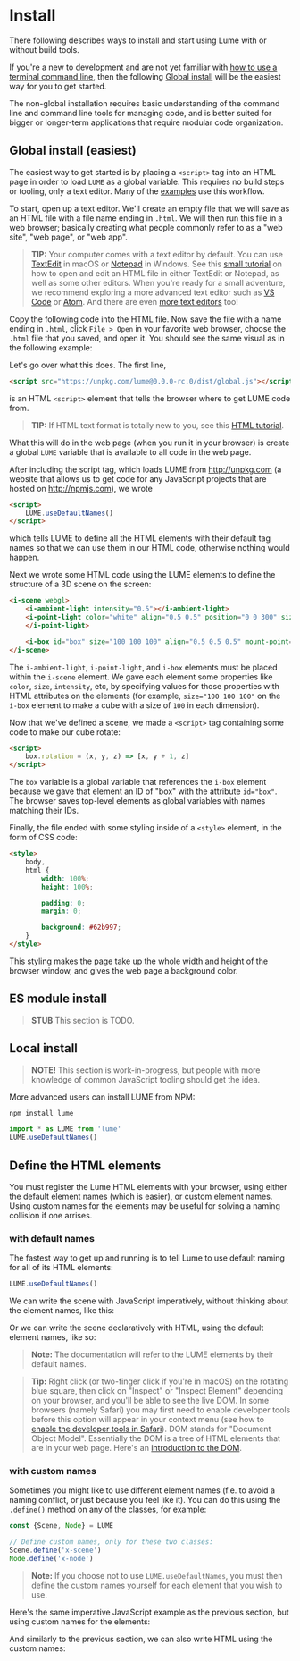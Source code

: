 # Install

There following describes ways to install and start using Lume with or
without build tools.

If you're a new to development and are not yet familiar with [how to use a
terminal command
line](https://www.davidbaumgold.com/tutorials/command-line/), then the
following [Global install](#global-install-easiest) will be the easiest way
for you to get started.

The non-global installation requires basic understanding of the command line
and command line tools for managing code, and is better suited for bigger or
longer-term applications that require modular code organization.

## Global install (easiest)

The easiest way to get started is by placing a `<script>` tag into an HTML
page in order to load `LUME` as a global variable. This requires no build
steps or tooling, only a text editor. Many of the
[examples](/examples/hello3d.md) use this workflow.

To start, open up a text editor. We'll create an empty file that we will save
as an HTML file with a file name ending in `.html`. We will then run this
file in a web browser; basically creating what people commonly refer to as a
"web site", "web page", or "web app".

> **TIP:** Your computer comes with a text editor by default. You can use
> [TextEdit](https://support.apple.com/guide/textedit/work-with-html-documents-txted0b6cd61/1.15/mac/10.15)
> in macOS or
> [Notepad](https://www.microsoft.com/en-us/p/windows-notepad/9msmlrh6lzf3) in
> Windows. See this [small tutorial](https://www.wikihow.com/Edit-HTML-Files)
> on how to open and edit an HTML file in either TextEdit or Notepad, as well
> as some other editors. When you're ready for a small adventure, we recommend
> exploring a more advanced text editor such as [VS
> Code](https://code.visualstudio.com) or [Atom](https://atom.io). And there
> are even [more text
> editors](https://www.google.com/search?q=best%20text%20editors%20for%20code&cad=h)
> too!

Copy the following code into the HTML file. Now save the file with a name ending in `.html`, click `File > Open` in
your favorite web browser, choose the `.html` file that you saved, and open
it. You should see the same visual as in the following example:

<div id="globalInstall"></div>

Let's go over what this does. The first line,

```html
<script src="https://unpkg.com/lume@0.0.0-rc.0/dist/global.js"></script>
```

is an HTML `<script>` element that tells the browser where to get LUME code from.

> **TIP:** If HTML text format is totally new to you, see this [HTML
> tutorial](https://html.com).

What this will do in the web page (when you run it in your browser) is create
a global `LUME` variable that is available to all code in the web page.

After including the script tag, which loads LUME from http://unpkg.com (a
website that allows us to get code for any JavaScript projects that are
hosted on http://npmjs.com), we wrote

```html
<script>
	LUME.useDefaultNames()
</script>
```

which tells LUME to define all the HTML elements with their default tag names
so that we can use them in our HTML code, otherwise nothing would happen.

Next we wrote some HTML code using the LUME elements to define the structure
of a 3D scene on the screen:

```html
<i-scene webgl>
	<i-ambient-light intensity="0.5"></i-ambient-light>
	<i-point-light color="white" align="0.5 0.5" position="0 0 300" size="0 0 0" cast-shadow="true" intensity="0.65">
	</i-point-light>

	<i-box id="box" size="100 100 100" align="0.5 0.5 0.5" mount-point="0.5 0.5 0.5"> </i-box>
</i-scene>
```

The `i-ambient-light`, `i-point-light`, and `i-box` elements must be placed
within the `i-scene` element. We gave each element some properties like
`color`, `size`, `intensity`, etc, by specifying values for those properties
with HTML attributes on the elements (for example, `size="100 100 100"` on
the `i-box` element to make a cube with a size of `100` in each dimension).

<!-- TODO: add a tip about 3D space, dimensions, etc, here. -->

Now that we've defined a scene, we made a `<script>` tag containing some code
to make our cube rotate:

```html
<script>
	box.rotation = (x, y, z) => [x, y + 1, z]
</script>
```

The `box` variable is a global variable that references the `i-box` element
because we gave that element an ID of "box" with the attribute `id="box"`.
The browser saves top-level elements as global variables with names matching
their IDs.

<!-- TODO: Add a tip here about JavaScript programming. -->

Finally, the file ended with some styling inside of a `<style>` element, in the form of CSS code:

```html
<style>
	body,
	html {
		width: 100%;
		height: 100%;

		padding: 0;
		margin: 0;

		background: #62b997;
	}
</style>
```

This styling makes the page take up the whole width and height of the browser
window, and gives the web page a background color.

<!-- TODO: Add a tip here regarding CSS, link to a tutorial. -->

## ES module install

> **STUB** This section is TODO.

## Local install

> **NOTE!** This section is work-in-progress, but people with more knowledge of common JavaScript tooling should get the idea.

More advanced users can install LUME from NPM:

```bash
npm install lume
```

```js
import * as LUME from 'lume'
LUME.useDefaultNames()
```

## Define the HTML elements

You must register the Lume HTML elements with your browser, using either the
default element names (which is easier), or custom element names. Using
custom names for the elements may be useful for solving a naming collision if
one arrises.

<h3> with default names </h3>

The fastest way to get up and running is to tell Lume to use default naming
for all of its HTML elements:

```js
LUME.useDefaultNames()
```

We can write the scene with JavaScript imperatively, without thinking about
the element names, like this:

<div id="defaultNamesImperative"></div>

Or we can write the scene declaratively with HTML, using the default element
names, like so:

<div id="defaultNamesDeclarative"></div>

> **Note:** The documentation will refer to the LUME elements by their default names.

> **Tip:** Right click (or two-finger click if you're in macOS) on the
> rotating blue square, then click on "Inspect" or "Inspect Element" depending
> on your browser, and you'll be able to see the live DOM. In some browsers
> (namely Safari) you may first need to enable developer tools before this
> option will appear in your context menu (see how to [enable the developer
> tools in
> Safari](https://developer.apple.com/library/archive/documentation/NetworkingInternetWeb/Conceptual/Web_Inspector_Tutorial/EnableWebInspector/EnableWebInspector.html)).
> DOM stands for "Document Object Model". Essentially the DOM is a tree of HTML
> elements that are in your web page. Here's an [introduction to the
> DOM](https://developer.mozilla.org/en-US/docs/Web/API/Document_Object_Model/Introduction).

<h3> with custom names </h3>

Sometimes you might like to use different element names (f.e. to avoid a
naming conflict, or just because you feel like it). You can do this using the
`.define()` method on any of the classes, for example:

```js
const {Scene, Node} = LUME

// Define custom names, only for these two classes:
Scene.define('x-scene')
Node.define('x-node')
```

> **Note:** If you choose not to use `LUME.useDefaultNames`, you must then
> define the custom names yourself for each element that you wish to use.

Here's the same imperative JavaScript example as the previous section, but
using custom names for the elements:

<div id="customNamesImperative"></div>

And similarly to the previous section, we can also write HTML using the
custom names:

<div id="customNamesDeclarative"></div>

<script>
new Vue({
  el: '#globalInstall',
  template: '<live-code :template="code" :autorun="true" mode="html>iframe" />',
  data: {
    code:
`<script src="https://unpkg.com/lume@0.0.0-rc.0/dist/global.js"><\/script>

<script>
    LUME.useDefaultNames()
<\/script>

<!-- This defines the structure of a 3D scene with some lighting, and a 3D
cube in the middle of the view: -->
<i-scene experimental-webgl>
	<i-ambient-light intensity="0.5"></i-ambient-light>
	<i-point-light color="white" align="0.5 0.5" position="0 0 300" size="0 0 0" cast-shadow="true" intensity="0.65">
	</i-point-light>

	<i-box id="box" size="100 100 100" align="0.5 0.5 0.5" mount-point="0.5 0.5 0.5"> </i-box>
</i-scene>

<!-- Now we give the cube a basic rotation around the Y axis: -->
<script>
	box.rotation = (x, y, z) => [x, y + 1, z]
<\/script>

<!-- Finally, default styling to the document: -->
<style>
	body,
	html {
		/*
		 * Make the root elements take full width/height of the window. Some browsers
		 * don't do this by default, so let's ensure that it we explicitly define
		 * it:
		 */
		width: 100%;
		height: 100%;

		/*
		 * Also remove default padding and margin. These changes give you a
		 * consistent experience across browsers, which are quirky.
		 */
		padding: 0;
		margin: 0;

		/* Let's set the background color of the web site using a hex code: */
		background: #62b997;
	}
</style>`

},
})

new Vue({
el: '#defaultNamesImperative',
template: '<live-code :template="code" :autorun="true" mode="html>iframe" />',
data: {
code:
`<script src="https://unpkg.com/lume@0.0.0-rc.0/dist/global.js"><\/script>

<script>
  LUME.useDefaultNames()

  const {Scene, Node} = LUME
  const scene = new Scene()

  const node = new Node({
    position: [50, 50, 0], // X, Y, and Z position
    size: [100, 100, 0], // X, Y, and Z size
  })

  node.style.background = 'cornflowerblue'
  scene.add(node)
  scene.mount(document.body)
  node.rotation = (x, y, z) => [x, y + 1, z]

  // The code outputs these elements to the DOM:
  // <body>
  //   <i-scene>
  //     <i-node position="50 50 0" size="100 100 0"></i-node>
  //   </i-scene>
  // </body>
<\/script>

<style>
  body, html {width: 100%; height: 100%; padding: 0; margin: 0}
</style>`

},
})

new Vue({
el: '#defaultNamesDeclarative',
template: '<live-code :template="code" :autorun="true" mode="html>iframe" />',
data: {
code:
`<script src="https://unpkg.com/lume@0.0.0-rc.0/dist/global.js"><\/script>

<i-scene>
  <i-node id="node" position="50 50" size="100 100"></i-node>
</i-scene>

<script>
  LUME.useDefaultNames()
  document.getElementById('node').rotation = (x, y, z) => [x, y + 1, z]
<\/script>

<style>
  body, html {width: 100%; height: 100%; padding: 0; margin: 0;}
  #node {background: cornflowerblue;}
</style>`

},
})

new Vue({
el: '#customNamesImperative',
template: '<live-code :template="code" :autorun="true" mode="html>iframe" />',
data: {
code:
`<script src="https://unpkg.com/lume@0.0.0-rc.0/dist/global.js"><\/script>

<script>
  const {Scene, Node} = LUME

  // Define custom names, only for these two classes:
  Scene.define('x-scene')
  Node.define('x-node')

  const scene = new Scene()

  const node = new Node({
    position: [50, 50, 0], // X, Y, and Z position
    size: [100, 100, 0], // X, Y, and Z size
  })

  node.style.background = 'cornflowerblue'
  scene.add(node)
  scene.mount(document.body)
  node.rotation = (x, y, z) => [x, y + 1, z]

  // The code outputs these elements to the DOM:
  // <body>
  //   <x-scene>
  //     <x-node position="50 50 0" size="100 100 0"></x-node>
  //   </x-scene>
  // </body>
<\/script>

<style>
  body, html {width: 100%; height: 100%; padding: 0; margin: 0}
</style>`

},
})

new Vue({
el: '#customNamesDeclarative',
template: '<live-code :template="code" :autorun="true" mode="html>iframe" />',
data: {
code:
`<script src="https://unpkg.com/lume@0.0.0-rc.0/dist/global.js"><\/script>

<x-scene>
  <x-node id="node" position="50 50" size="100 100"></x-node>
</x-scene>

<script>
  const {Scene, Node} = LUME

  // Define custom names, only for these two classes:
  Scene.define('x-scene')
  Node.define('x-node')

  document.getElementById('node').rotation = (x, y, z) => [x, y + 1, z]
<\/script>

<style>
  body, html {width: 100%; height: 100%; padding: 0; margin: 0;}
  #node {background: cornflowerblue;}
</style>`

},
})
</script>
